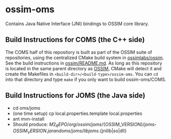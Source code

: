 # ossim-oms
Contains Java Native Interface (JNI) bindings to OSSIM core library.

## Build Instructions for COMS (the C++ side)
The COMS half of this repository is built as part of the OSSIM suite of repositories, using the centralized CMake build system in [ossimlabs/ossim](http://github.com/ossimlabs/ossim). See the build instructions in [ossim/README.md](http://github.com/ossimlabs/ossim/blob/master/README.md). As long as this repository is located in the same parent directory as [OSSIM](http://github.com/ossimlabs/ossim), CMake will detect it and create the Makefiles in `<build-dir>/<build-type>/ossim-oms`. You can `cd` into that directory and type `make` if you only want to build ossim-oms/COMS.

## Build Instructions for JOMS (the Java side)
* cd oms/joms
* (one time setup)  cp local.properties.template local.properties
* ant mvn-install
* Should produce: $M2_REPO/org/ossim/joms/${OSSIM_VERSION}/joms-${OSSIM_VERSION}.jar and oms/joms/libjoms.${jnilib|so|dll}
